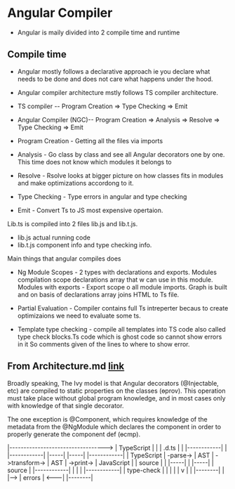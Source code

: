 # Angular Compiler

- Angular is maily divided into 2 compile time and runtime

## Compile time

- Angular mostly follows a declarative approach ie you declare what needs to be done and does not care what happens under the hood.

- Angular compiler architecture mstly follows TS compiler architecture.

- TS compiler -- Program Creation => Type Checking => Emit
- Angular Compiler (NGC)-- Program Creation => Analysis => Resolve => Type Checking => Emit

- Program Creation - Getting all the files via imports
- Analysis - Go class by class and see all Angular decorators one by one. This time does not know which modules it belongs to
- Resolve - Rsolve looks at bigger picture on how classes fits in modules and make optimizations accordong to it.
- Type Checking - Type errors in angular and type checking
- Emit - Convert Ts to JS most expensive opertaion.

Lib.ts is compiled into 2 files lib.js and lib.t.js.

- lib.js actual running code
- lib.t.js component info and type checking info.

Main things that angular compiles does

- Ng Module Scopes - 2 types with declarations and exports.
Modules compilation scope declarations array that w can use in this module.
Modules with exports - Export scope o all module imports. Graph is built and on basis of declarations array joins HTML to Ts file.

- Partial Evaluation - Compiler contains full Ts intreperter becaus to create optimizaions we need to evaluate some ts.

- Template type checking - compile all templates into TS code also called type check blocks.Ts code which is ghost code so cannot show errors in it So comments given of the lines to where to show error.

## From Architecture.md [link](https://github.com/angular/angular/blob/master/packages/compiler/design/architecture.md)

Broadly speaking, The Ivy model is that Angular decorators (@Injectable, etc) are compiled to static properties on the classes (ɵprov). This operation must take place without global program knowledge, and in most cases only with knowledge of that single decorator.

The one exception is @Component, which requires knowledge of the metadata from the @NgModule which declares the component in order to properly generate the component def (ɵcmp).

|----------------------------------> | TypeScript |
                           |                                    |   .d.ts    |
                           |                                    |------------|
                           |
|------------|          |-----|               |-----|           |------------|
| TypeScript | -parse-> | AST | ->transform-> | AST | ->print-> | JavaScript |
|   source   |    |     |-----|       |       |-----|           |   source   |
|------------|    |        |          |                         |------------|
                  |    type-check     |
                  |        |          |
                  |        v          |
                  |    |--------|     |
                  |--> | errors | <---|
                       |--------|
